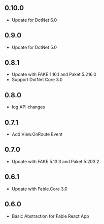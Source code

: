 ## 0.10.0
* Update for DotNet 6.0

## 0.9.0
* Update for DotNet 5.0

## 0.8.1
* Update with FAKE 1.16.1 and Paket 5.216.0
* Support DotNet Core 3.0

## 0.8.0
* log API changes

## 0.7.1
* Add View.OnRoute Event

## 0.7.0
* Update with FAKE 5.13.3 and Paket 5.203.2

## 0.6.1
* Update with Fable.Core 3.0

## 0.6.0
* Basic Abstraction for Fable React App
